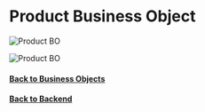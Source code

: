 # Product Business Object

<p>
<img src="./assets/ProductBO-dark.png#gh-dark-mode-only" alt="Product BO" />
<p\>

<p>
<img src="./assets/ProductBO-light.png#gh-light-mode-only" alt="Product BO" />
<p\>

#### [Back to Business Objects](./README.md)
#### [Back to Backend](../README.md)